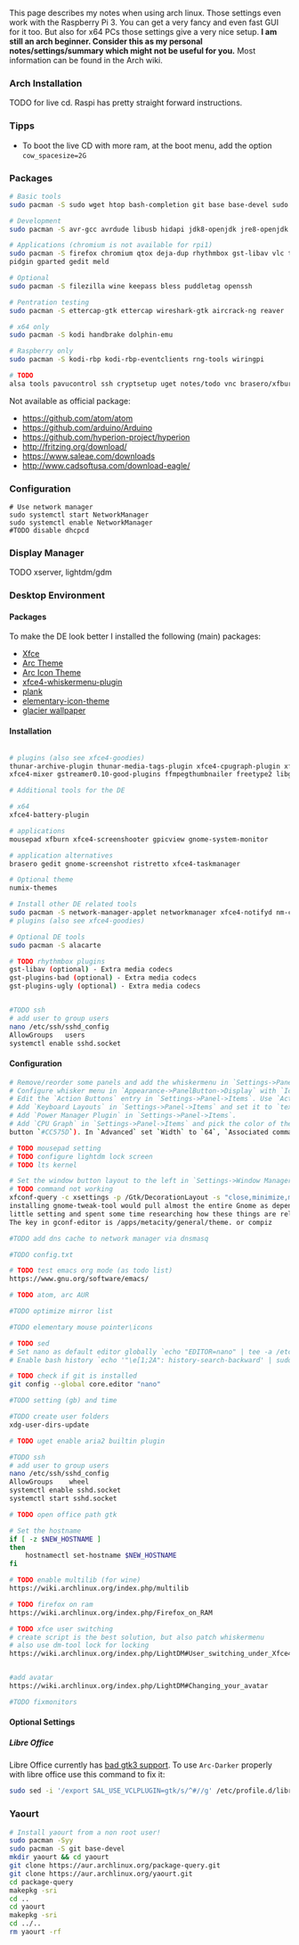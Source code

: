 This page describes my notes when using arch linux. Those settings even work with the Raspberry Pi 3. You can get a very fancy and even fast GUI for it too. But also for x64 PCs those
settings give a very nice setup. **I am still an arch beginner. Consider this as my personal notes/settings/summary which might not be useful for you.** Most information can be found in the
Arch wiki.

### Arch Installation
TODO for live cd. Raspi has pretty straight forward instructions.

### Tipps
* To boot the live CD with more ram, at the boot menu, add the option `cow_spacesize=2G`

### Packages

```bash
# Basic tools
sudo pacman -S sudo wget htop bash-completion git base base-devel sudo alsa-utils gnome-keyring nmap unrar cfv dconf-editor bind-tools lsb-release

# Development
sudo pacman -S avr-gcc avrdude libusb hidapi jdk8-openjdk jre8-openjdk vim

# Applications (chromium is not available for rpi1)
sudo pacman -S firefox chromium qtox deja-dup rhythmbox gst-libav vlc thunderbird libreoffice-fresh gnome-disk-utility evince gnome-calculator pinta gpicview gnome-system-monitor irssi
pidgin gparted gedit meld

# Optional
sudo pacman -S filezilla wine keepass bless puddletag openssh

# Pentration testing
sudo pacman -S ettercap-gtk ettercap wireshark-gtk aircrack-ng reaver

# x64 only
sudo pacman -S kodi handbrake dolphin-emu

# Raspberry only
sudo pacman -S kodi-rbp kodi-rbp-eventclients rng-tools wiringpi

# TODO
alsa tools pavucontrol ssh cryptsetup uget notes/todo vnc brasero/xfburn etc avahi nss-mdns virtualbox virtualbox-guest-dkms linux-headers linux-lts-headers
```

Not available as official package:
* https://github.com/atom/atom
* https://github.com/arduino/Arduino
* https://github.com/hyperion-project/hyperion
* http://fritzing.org/download/
* https://www.saleae.com/downloads
* http://www.cadsoftusa.com/download-eagle/

### Configuration

```
# Use network manager
sudo systemctl start NetworkManager
sudo systemctl enable NetworkManager
#TODO disable dhcpcd
```

### Display Manager
TODO xserver, lightdm/gdm

### Desktop Environment

#### Packages
To make the DE look better I installed the following (main) packages:
* [Xfce](http://www.xfce.org/)
* [Arc Theme](https://github.com/horst3180/arc-theme)
* [Arc Icon Theme](https://github.com/horst3180/arc-icon-theme)
* [xfce4-whiskermenu-plugin](http://goodies.xfce.org/projects/panel-plugins/xfce4-whiskermenu-plugin)
* [plank](https://www.archlinux.org/packages/community/x86_64/plank/)
* [elementary-icon-theme](https://www.archlinux.org/packages/community/any/elementary-icon-theme/)
* [glacier wallpaper](https://pixabay.com/en/glacier-mountain-snow-hillside-869593/)

#### Installation
```bash

# plugins (also see xfce4-goodies)
thunar-archive-plugin thunar-media-tags-plugin xfce4-cpugraph-plugin xfce4-genmon-plugin xfce4-mpc-plugin xfce4-notifyd xfce4-sensors-plugin xfce4-xkb-plugin xfce4-whiskermenu-plugin
xfce4-mixer gstreamer0.10-good-plugins ffmpegthumbnailer freetype2 libgsf libopenraw poppler-glib

# Additional tools for the DE

# x64
xfce4-battery-plugin

# applications
mousepad xfburn xfce4-screenshooter gpicview gnome-system-monitor

# application alternatives
brasero gedit gnome-screenshot ristretto xfce4-taskmanager

# Optional theme
numix-themes

# Install other DE related tools
sudo pacman -S network-manager-applet networkmanager xfce4-notifyd nm-connection-editor file-roller thunar-archive-plugin xfce4-xkb-plugin xfce4-cpugraph-plugin xfce4-screenshooter
# plugins (also see xfce4-goodies)

# Optional DE tools
sudo pacman -S alacarte

# TODO rhythmbox plugins
gst-libav (optional) - Extra media codecs
gst-plugins-bad (optional) - Extra media codecs
gst-plugins-ugly (optional) - Extra media codecs


#TODO ssh
# add user to group users
nano /etc/ssh/sshd_config
AllowGroups   users
systemctl enable sshd.socket

```

#### Configuration

```bash
# Remove/reorder some panels and add the whiskermenu in `Settings->Panel->Items`.
# Configure whisker menu in `Appearance->PanelButton->Display` with `Icon and title` and `Behavior->Menu` with `Switch categories by hovering and `Position categories next to panel button`.
# Edit the `Action Buttons` entry in `Settings->Panel->Items`. Use `Action Buttons as `Appearance` and only check `Log Out...`
# Add `Keyboard Layouts` in `Settings->Panel->Items` and set it to `text`, `small`, `globally`.
# Add `Power Manager Plugin` in `Settings->Panel->Items`.
# Add `CPU Graph` in `Settings->Panel->Items` and pick the color of the task bar (`#2B2E37`) as `Background` and another color you like as `Color ` (I use the red color of the window closing
button `#CC575D`). In `Advanced` set `Width` to `64`, `Associated command` to `gnome-system-monitor` and only check the `show border` box.

# TODO mousepad setting
# TODO configure lightdm lock screen
# TODO lts kernel

# Set the window button layout to the left in `Settings->Window Manager->Style` under `Button layout`
# TODO command not working
xfconf-query -c xsettings -p /Gtk/DecorationLayout -s "close,minimize,maximize:"
installing gnome-tweak-tool would pull almost the entire Gnome as dependencies. I had the same problem today and I didnt want to install such a lot of unneeded stuff only to change one
little setting and spent some time researching how these things are related and it seems it is indeed possible with gconf-editor (or gconftool-2) alone.
The key in gconf-editor is /apps/metacity/general/theme. or compiz

#TODO add dns cache to network manager via dnsmasq

#TODO config.txt

# TODO test emacs org mode (as todo list)
https://www.gnu.org/software/emacs/

# TODO atom, arc AUR

#TODO optimize mirror list

#TODO elementary mouse pointer\icons

# TODO sed
# Set nano as default editor globally `echo "EDITOR=nano" | tee -a /etc/environment`.
# Enable bash history `echo '"\e[1;2A": history-search-backward' | sudo tee -a /etc/inputrc; echo '"\e[1;2B": history-search-forward' | sudo tee -a /etc/inputrc`.

# TODO check if git is installed
git config --global core.editor "nano"

#TODO setting (gb) and time

#TODO create user folders
xdg-user-dirs-update

# TODO uget enable aria2 builtin plugin

#TODO ssh
# add user to group users
nano /etc/ssh/sshd_config
AllowGroups    wheel
systemctl enable sshd.socket
systemctl start sshd.socket

# TODO open office path gtk

# Set the hostname
if [ -z $NEW_HOSTNAME ]
then
    hostnamectl set-hostname $NEW_HOSTNAME
fi

# TODO enable multilib (for wine)
https://wiki.archlinux.org/index.php/multilib

# TODO firefox on ram
https://wiki.archlinux.org/index.php/Firefox_on_RAM

# TODO xfce user switching
# create script is the best solution, but also patch whiskermenu
# also use dm-tool lock for locking
https://wiki.archlinux.org/index.php/LightDM#User_switching_under_Xfce4


#add avatar
https://wiki.archlinux.org/index.php/LightDM#Changing_your_avatar

#TODO fixmonitors
```


#### Optional Settings


##### Libre Office
Libre Office currently has [bad gtk3 support](https://github.com/horst3180/arc-theme/issues/569#issuecomment-224636298). To use `Arc-Darker` properly with libre office use this command to
fix it:
```bash
sudo sed -i '/export SAL_USE_VCLPLUGIN=gtk/s/^#//g' /etc/profile.d/libreoffice-fresh.sh
```

### Yaourt

```bash
# Install yaourt from a non root user!
sudo pacman -Syy
sudo pacman -S git base-devel
mkdir yaourt && cd yaourt
git clone https://aur.archlinux.org/package-query.git
git clone https://aur.archlinux.org/yaourt.git
cd package-query
makepkg -sri
cd ..
cd yaourt
makepkg -sri
cd ../..
rm yaourt -rf
```
